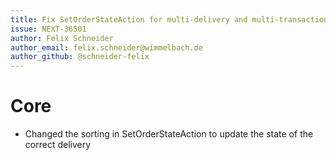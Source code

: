 ```yaml
---
title: Fix SetOrderStateAction for multi-delivery and multi-transaction orders
issue: NEXT-36501
author: Felix Schneider
author_email: felix.schneider@wimmelbach.de
author_github: @schneider-felix
---
```

# Core
* Changed the sorting in SetOrderStateAction to update the state of the correct delivery
